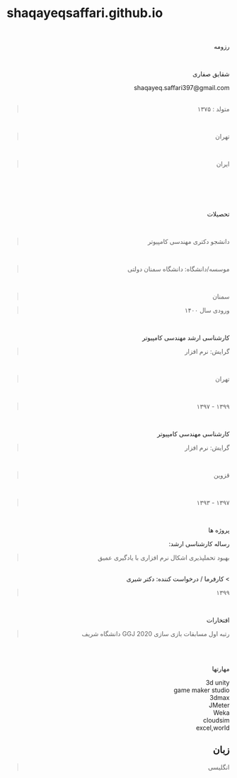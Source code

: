 # shaqayeqsaffari.github.io
<div dir="rtl">
<br/> 

 رزومه

<br/> 

  
 شقایق صفاری
<br/> 


 <div dir="rtl">
 shaqayeq.saffari397@gmail.com 
 <br/> 
  <br/> 
  
  >  متولد : ۱۳۷۵    
  <br/> 
  
  >  تهران  
  <br/> 
  
  >  ایران     
  <br/> 
         
 <br/> 
</div>
 

<br/> 
<br/> 

 تحصیلات

<br/> 

 >  دانشجو دکتری مهندسی کامپیوتر

<br/> 
 
> موسسه/دانشگاه: دانشگاه سمنان دولتی
<br/> 
 
> سمنان
> <br/> 
 
> ورودی سال ۱۴۰۰
<br/> 

 کارشناسی ارشد مهندسی کامپیوتر
<br/> 
 
> گرایش: نرم افزار
<br/> 
 
> تهران
<br/> 
 
> ۱۳۹۹ - ۱۳۹۷
<br/> 

 کارشناسی مهندسی کامپیوتر
<br/> 
 
> گرایش: نرم افزار
<br/> 
 
> قزوین
<br/> 
 
> ۱۳۹۷ - ۱۳۹۳
<br/> 


 پروژه ها
<br/> 


 رساله کارشناسی ارشد: 
<br/> 
> بهبود تحملپذیری اشکال نرم افزاری با یادگیری عمیق
<br/> 
> کارفرما / درخواست کننده: دکتر شیری
<br/> 

> ۱۳۹۹ 
<br/> 


 افتخارات
<br/> 
 
>  رتبه اول مسابقات بازی سازی 2020 GGJ دانشگاه شریف
<br/> 
<br/> 
 
 مهارتها
<br/> 


3d unity 
<br/> 
game maker studio 
<br/> 
3dmax
<br/> 
JMeter
<br/> 
Weka 
<br/> 
cloudsim 
<br/> 
excel,world 
<br/> 



 ## زبان

> انگلیسی

